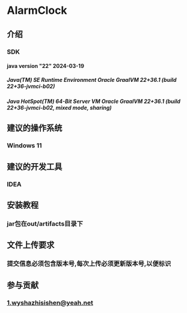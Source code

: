 # AlarmClock

## 介绍

### SDK

#### java version "22" 2024-03-19

##### Java(TM) SE Runtime Environment Oracle GraalVM 22+36.1 (build 22+36-jvmci-b02)
##### Java HotSpot(TM) 64-Bit Server VM Oracle GraalVM 22+36.1 (build 22+36-jvmci-b02, mixed mode, sharing)

## 建议的操作系统

### Windows 11

## 建议的开发工具

### IDEA

## 安装教程

### jar包在out/artifacts目录下

## 文件上传要求

### 提交信息必须包含版本号,每次上传必须更新版本号,以便标识

## 参与贡献

### 1.wyshazhisishen@yeah.net